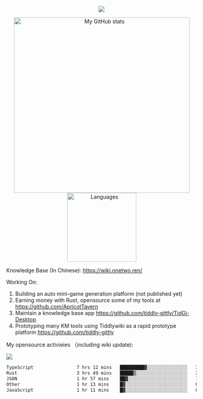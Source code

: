<a href="https://github.com/linonetwo">
    <p align="center">
        <img src="https://github-profile-trophy.vercel.app/?username=linonetwo&column=7&theme=onedark"/>
    </p>
</a>
<a align="center" href="https://github.com/linonetwo">
  <p align="center">
    <img src="https://github-readme-stats.vercel.app/api?username=linonetwo&show_icons=true&count_private=true" alt="My GitHub stats" width="465"/>
    <img src="https://github-readme-stats.vercel.app/api/top-langs/?username=linonetwo&layout=compact&langs_count=10" alt="Languages" height="183">
  </p>
</a>

Knowledge Base (In Chinese): https://wiki.onetwo.ren/

Working On: 

1. Building an auto mini-game generation platform (not published yet)
1. Earning money with Rust, opensource some of my tools at https://github.com/ApricotTavern
1. Maintain a knowledge base app https://github.com/tiddly-gittly/TidGi-Desktop
1. Prototyping many KM tools using Tiddlywiki as a rapid prototype platform https://github.com/tiddly-gittly

My opensource activieies （including wiki update):

![](https://visitor-badge.glitch.me/badge?page_id=linonetwo.linonetwo)

<!--START_SECTION:waka-->

```txt
TypeScript                7 hrs 12 mins   █████████▓░░░░░░░░░░░░░░░   39.14 %
Rust                      3 hrs 49 mins   █████▒░░░░░░░░░░░░░░░░░░░   20.82 %
JSON                      1 hr 57 mins    ██▓░░░░░░░░░░░░░░░░░░░░░░   10.67 %
Other                     1 hr 13 mins    █▓░░░░░░░░░░░░░░░░░░░░░░░   06.67 %
JavaScript                1 hr 11 mins    █▓░░░░░░░░░░░░░░░░░░░░░░░   06.48 %
```

<!--END_SECTION:waka-->
